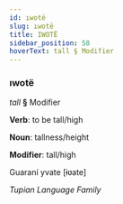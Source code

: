 ```yaml
---
id: ıwotë
slug: ıwotë
title: IWOTË
sidebar_position: 58
hoverText: tall § Modifier
---
```


### ıwotë

*tall* **§** Modifier

**Verb**: to be tall/high

**Noun**: tallness/height

**Modifier**: tall/high

Guaraní yvate [ɨʋate]

*Tupian Language Family*